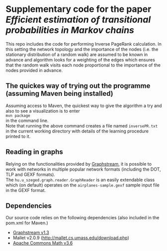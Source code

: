 # Supplementary code for the paper _Efficient estimation of transitional probabilities in Markov chains_

This repo includes the code for performing Inverse PageRank calculation.
In this setting the network topology and the importance of the nodes (i.e. the stationary distribution of a random walk) are assumed to be known in advance and algorithm looks for a weighting of the edges which ensures that the random walk visits each node proportional to the importance of the nodes provided in advance.

## The quickes way of trying out the programme (assuming Maven being installed)
Assuming access to Maven, the quickest way to give the algorithm a try and also to see a visualization is to enter  
```mvn package```  
in the command line.  
Note that running the above command creates a file named `inversePR.txt` in the current working directory with details of the learning procedure printed to it.

## Reading in graphs
Relying on the functionalities provided by [Graphstream](http://graphstream-project.org/doc/Tutorials/Reading-files-using-FileSource/), it is possible to work with networks in multiple popular network formats (including the DOT, TLP and GEXF formats).  
The `hu.u_szeged.graph.reader.GraphReader` is an easily extendable class which (on default) operates on the `airplanes-sample.gexf` sample input file in the GEXF format.

## Dependencies
Our source code relies on the following dependencies (also included in the pom.xml for Maven.)
* [Graphstream v1.3](http://graphstream-project.org/download/)
* Mallet v2.0.9 (http://mallet.cs.umass.edu/download.php)
* [Apache Commons Math v3.6](http://commons.apache.org/proper/commons-math/download_math.cgi)
